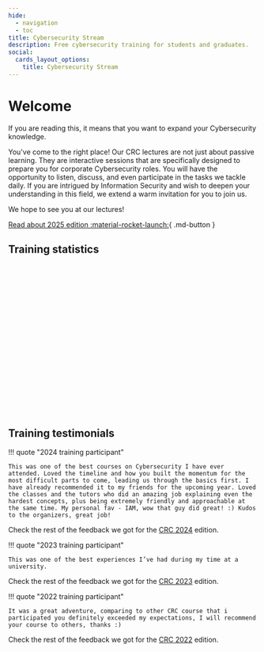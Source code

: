 ```yaml
---
hide:
  - navigation
  - toc
title: Cybersecurity Stream
description: Free cybersecurity training for students and graduates.
social:
  cards_layout_options:
    title: Cybersecurity Stream
---
```


# Welcome 

If you are reading this, it means that you want to expand your Cybersecurity knowledge.

You've come to the right place! Our CRC lectures are not just about passive learning. They are interactive sessions that are specifically designed to prepare you for corporate Cybersecurity roles. You will have the opportunity to listen, discuss, and even participate in the tasks we tackle daily. If you are intrigued by Information Security and wish to deepen your understanding in this field, we extend a warm invitation for you to join us.

We hope to see you at our lectures!

[Read about 2025 edition :material-rocket-launch:](crc/2025/index.md){ .md-button }

## Training statistics


<div style="display: flex; justify-content: center; align-items: center; margin: auto; height: 300px; width: 100%; max-width: 600px;">
    <canvas id="bar-chart-horizontal-all" style="width: 100%; height: 300px;"></canvas>
</div>




## Training testimonials

!!! quote "2024 training participant"

    This was one of the best courses on Cybersecurity I have ever attended. Loved the timeline and how you built the momentum for the most difficult parts to come, leading us through the basics first. I have already recommended it to my friends for the upcoming year. Loved the classes and the tutors who did an amazing job explaining even the hardest concepts, plus being extremely friendly and approachable at the same time. My personal fav - IAM, wow that guy did great! :) Kudos to the organizers, great job!

Check the rest of the feedback we got for the [CRC 2024](crc/2024/index.md) edition.

!!! quote "2023 training participant"

    This was one of the best experiences I’ve had during my time at a university.

Check the rest of the feedback we got for the [CRC 2023](crc/2023/index.md) edition.

!!! quote "2022 training participant"

    It was a great adventure, comparing to other CRC course that i participated you definitely exceeded my expectations, I will recommend your course to others, thanks :)

Check the rest of the feedback we got for the [CRC 2022](crc/2022/index.md) edition.
